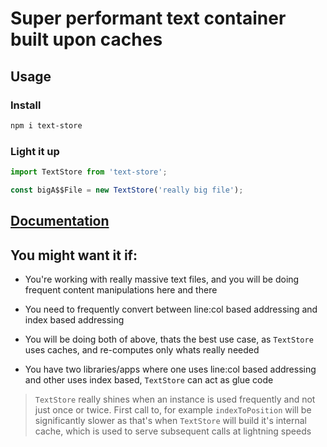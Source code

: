 # Super performant text container built upon caches

## Usage

### Install

```bash
npm i text-store
```

### Light it up

```javascript
import TextStore from 'text-store';

const bigA$$File = new TextStore('really big file');

```

## [Documentation](https://chipto.github.io/text-store/classes/textstore.html)

## You might want it if:

- You're working with really massive text files, and you will be doing frequent content manipulations here and there

- You need to frequently convert between line:col based addressing and index based addressing

- You will be doing both of above, thats the best use case, as `TextStore` uses caches, and re-computes only whats really needed

- You have two libraries/apps where one uses line:col based addressing and other uses index based, `TextStore` can act as glue code

> `TextStore` really shines when an instance is used frequently and not just once or twice. First call to, for example `indexToPosition` will be
significantly slower as that's when `TextStore` will build it's internal cache, which is used to serve subsequent calls at lightning speeds
